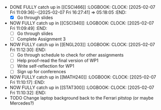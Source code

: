 - DONE FULLY catch up in [[CSCI466]]
  :LOGBOOK:
  CLOCK: [2025-02-07 Fri 11:09:36]--[2025-02-07 Fri 16:27:41] =>  05:18:05
  :END:
  * [x] Go through slides
- NOW FULLY catch up in [[CSCI340]]
  :LOGBOOK:
  CLOCK: [2025-02-07 Fri 11:09:49]
  :END:
  * [ ] Go through slides
  * [ ] Complete Assignment 3
- NOW FULLY catch up in [[ENGL203]]
  :LOGBOOK:
  CLOCK: [2025-02-07 Fri 11:12:30]
  :END:
  * [ ] Go through schedule to check for other assignments
  * [ ] Help proof-read the final version of WP1
  * [ ] Write self-reflection for WP1
  * [ ] Sign up for conferences
- NOW FULLY catch up in [[MATH240]]
  :LOGBOOK:
  CLOCK: [2025-02-07 Fri 11:10:17]
  :END:
- NOW FULLY catch up in [[STAT300]]
  :LOGBOOK:
  CLOCK: [2025-02-07 Fri 11:10:32]
  :END:
- TODO Change laptop background back to the Ferrari pitstop (or maybe Mercedes?)